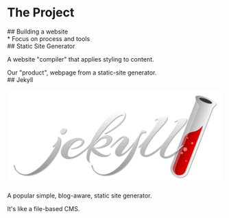 # The Project

<section >
## Building a website

<aside class="notes">
* Focus on process and tools
</aside>
</section>
<!-- -->

<section >
## Static Site Generator

A website "compiler" that applies styling to content.

<aside class="notes">
Our "product", webpage from a static-site generator.
</aside>
</section>
<!-- -->

<section>
## Jekyll

![Jekyll logo](img/jekyllrb.svg)

A popular simple, blog-aware, static site generator.

<aside class="notes">
It's like a file-based CMS.

<pre><code data-trim data-noescape>

</aside>
</section>
<!-- -->

<!--
already:
have an alias setup: alias jekyll="bundle exec jekyll"
ruby-install ruby; chruby to latest
bundle init
echo "gem 'jekyll'" >> Gemfile
(Actually may need to use Gemfile created from `jekyll new`)
or gem install jekyll

jekyll new demo-site
jekyll serve

create post
edit _config.yml: twitter and github
-->
